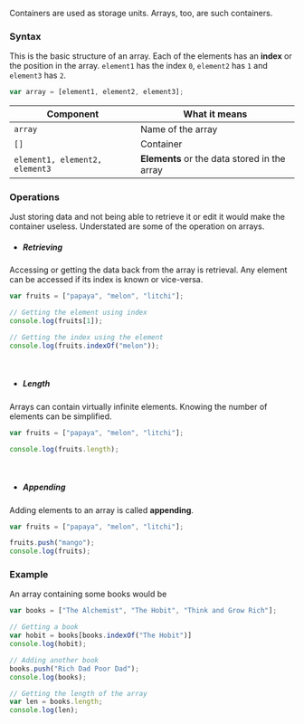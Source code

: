 Containers are used as storage units. Arrays, too, are such containers.

### Syntax
This is the basic structure of an array. Each of the elements has an **index** or the position in the array. `element1` has the index `0`, `element2` has `1` and `element3` has `2`.
```js
var array = [element1, element2, element3];
```

| Component | What it means |
|--|--|
| `array` | Name of the array |
| `[]` | Container |
| `element1, element2, element3` | **Elements** or the data stored in the array |

### Operations 
Just storing data and not being able to retrieve it or edit it would make the container useless. Understated are some of the operation on arrays.
<br>

* ##### Retrieving
Accessing or getting the data back from the array is retrieval. Any element can be accessed if its index is known or vice-versa.
```js
var fruits = ["papaya", "melon", "litchi"];

// Getting the element using index
console.log(fruits[1]);

// Getting the index using the element
console.log(fruits.indexOf("melon"));
```
<br>

* ##### Length
Arrays can contain virtually infinite elements. Knowing the number of elements can be simplified.
```js
var fruits = ["papaya", "melon", "litchi"];

console.log(fruits.length);
```

<br>

* ##### Appending
Adding elements to an array is called **appending**.
```js
var fruits = ["papaya", "melon", "litchi"];

fruits.push("mango");
console.log(fruits);
```


### Example
An array containing some books would be
```js
var books = ["The Alchemist", "The Hobit", "Think and Grow Rich"];
```

```js
// Getting a book
var hobit = books[books.indexOf("The Hobit")]
console.log(hobit);
```

```js
// Adding another book
books.push("Rich Dad Poor Dad");
console.log(books);
```

```js
// Getting the length of the array
var len = books.length;
console.log(len);
```